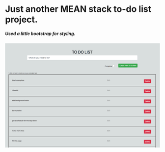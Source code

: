 # Just another MEAN stack to-do list project.  
##### Used a little bootstrap for styling.  
<!-- [Link to gh-pages site](https://thadstin.github.io/todos_MEAN/public)   -->
![screenshot of site](public/css/images/MEAN-stack_todo_list.png)
